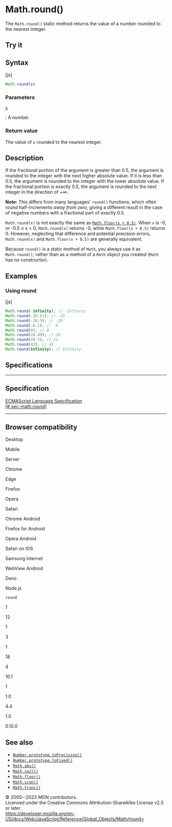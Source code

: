 Math.round()
============

 
The `Math.round()` static method returns the value of a number rounded
to the nearest integer.


 
Try it 
------

 



 
Syntax
------

 
 
 
[js]


```js
Math.round(x)
```




 
### Parameters

 

[`x`](#x)

:   A number.



 
### Return value 

 
The value of `x` rounded to the nearest integer.



 
Description
-----------

 
If the fractional portion of the argument is greater than 0.5, the
argument is rounded to the integer with the next higher absolute value.
If it is less than 0.5, the argument is rounded to the integer with the
lower absolute value. If the fractional portion is exactly 0.5, the
argument is rounded to the next integer in the direction of +∞.

 
**Note:** This differs from many languages\' `round()` functions, which
often round half-increments *away from zero*, giving a different result
in the case of negative numbers with a fractional part of exactly 0.5.


`Math.round(x)` is not exactly the same as
[`Math.floor(x + 0.5)`](floor). When `x` is -0, or -0.5 ≤ x \< 0,
`Math.round(x)` returns -0, while `Math.floor(x + 0.5)` returns 0.
However, neglecting that difference and potential precision errors,
`Math.round(x)` and `Math.floor(x + 0.5)` are generally equivalent.

Because `round()` is a static method of `Math`, you always use it as
`Math.round()`, rather than as a method of a `Math` object you created
(`Math` has no constructor).



 
Examples
--------


 
### Using round 

 
 
 
[js]


```js
Math.round(-Infinity); // -Infinity
Math.round(-20.51); // -21
Math.round(-20.5); // -20
Math.round(-0.1); // -0
Math.round(0); // 0
Math.round(20.49); // 20
Math.round(20.5); // 21
Math.round(42); // 42
Math.round(Infinity); // Infinity
```




Specifications
--------------

 
  ---------------------------------------------------------------------------------------------------
  Specification
  ---------------------------------------------------------------------------------------------------
  [ECMAScript Language Specification\
  [\#
  sec-math.round]](https://tc39.es/ecma262/multipage/numbers-and-dates.html#sec-math.round)

  ---------------------------------------------------------------------------------------------------


Browser compatibility 
---------------------

 


Desktop

Mobile

Server

Chrome

Edge

Firefox

Opera

Safari

Chrome Android

Firefox for Android

Opera Android

Safari on IOS

Samsung Internet

WebView Android

Deno

Node.js

`round`

1

12

1

3

1

18

4

10.1

1

1.0

4.4

1.0

0.10.0

 
See also 
--------

 
-   [`Number.prototype.toPrecision()`](../number/toprecision)
-   [`Number.prototype.toFixed()`](../number/tofixed)
-   [`Math.abs()`](abs)
-   [`Math.ceil()`](ceil)
-   [`Math.floor()`](floor)
-   [`Math.sign()`](sign)
-   [`Math.trunc()`](trunc)



 
© 2005--2023 MDN contributors.\
Licensed under the Creative Commons Attribution-ShareAlike License v2.5
or later.\
https://developer.mozilla.org/en-US/docs/Web/JavaScript/Reference/Global_Objects/Math/round>

